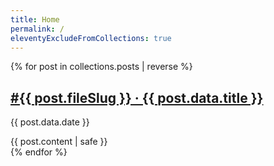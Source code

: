 ```yaml
---
title: Home
permalink: /
eleventyExcludeFromCollections: true
---
```


{% for post in collections.posts | reverse %}
  <article class="flow inset-square">
    <div class="stack">
      <h2><a href="{{ post.url }}">#{{ post.fileSlug }} &middot; {{ post.data.title }}</a></h2>
      <p class="subdued">{{ post.data.date }}</p>
    </div>
    {{ post.content | safe }}
  </article>
{% endfor %}